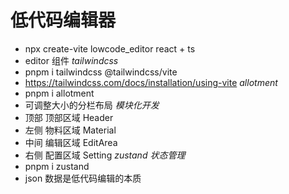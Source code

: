 # 低代码编辑器
  - npx create-vite lowcode_editor
    react + ts
  - editor 组件
*tailwindcss*
  - pnpm i tailwindcss @tailwindcss/vite 
  - https://tailwindcss.com/docs/installation/using-vite
*allotment*
  - pnpm i allotment 
  - 可调整大小的分栏布局
*模块化开发*
  - 顶部 顶部区域 Header
  - 左侧 物料区域 Material
  - 中间 编辑区域 EditArea
  - 右侧 配置区域 Setting
*zustand 状态管理*
  - pnpm i zustand
  - json 数据是低代码编辑的本质
